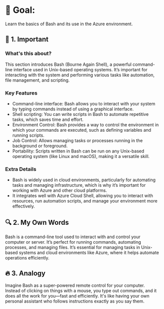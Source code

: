 # 🎯 Goal:
Learn the basics of Bash and its use in the Azure environment.

## 🧠 1. Important

### What's this about?
This section introduces Bash (Bourne Again Shell), a powerful command-line interface used in Unix-based operating systems. It’s important for interacting with the system and performing various tasks like automation, file management, and scripting.

### Key Features
 - Command-line interface: Bash allows you to interact with your system by typing commands instead of using a graphical interface.
 - Shell scripting: You can write scripts in Bash to automate repetitive tasks, which saves time and effort.
 - Environment Control: Bash provides a way to control the environment in which your commands are executed, such as defining variables and running scripts.
 - Job Control: Allows managing tasks or processes running in the background or foreground.
 - Portability: Scripts written in Bash can be run on any Unix-based operating system (like Linux and macOS), making it a versatile skill.

### Extra Details
 - Bash is widely used in cloud environments, particularly for automating tasks and managing infrastructure, which is why it’s important for working with Azure and other cloud platforms.
 - It integrates well with Azure Cloud Shell, allowing you to interact with resources, run automation scripts, and manage your environment more effectively.

## 🔍 2. My Own Words
Bash is a command-line tool used to interact with and control your computer or server. It’s perfect for running commands, automating processes, and managing files. It’s essential for managing tasks in Unix-based systems and cloud environments like Azure, where it helps automate operations efficiently.

## 🔥 3. Analogy
Imagine Bash as a super-powered remote control for your computer. Instead of clicking on things with a mouse, you type out commands, and it does all the work for you—fast and efficiently. It's like having your own personal assistant who follows instructions exactly as you say them.
